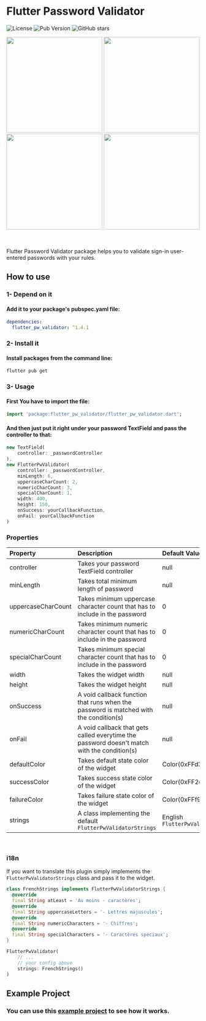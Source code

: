 # Flutter Password Validator

![License](https://img.shields.io/github/license/ArefMozafari/flutter_pw_validator?style=flat-square) ![Pub Version](https://img.shields.io/pub/v/flutter_pw_validator?style=flat-square) ![GitHub stars](https://img.shields.io/github/stars/ArefMozafari/flutter_pw_validator?style=flat-square)


<img src="https://user-images.githubusercontent.com/29792606/108348045-89a33480-71f6-11eb-99a9-bf56a09f0e26.gif" width="250"> <img src="https://user-images.githubusercontent.com/29792606/108348177-afc8d480-71f6-11eb-991c-34fad5bcf621.gif" width="250"> <img src="https://user-images.githubusercontent.com/29792606/108348154-a9d2f380-71f6-11eb-9c80-20400eba992e.gif" width="250"> <img src="https://user-images.githubusercontent.com/29792606/108406989-626d5700-7238-11eb-87bd-8e8b1adeb680.gif" width="250">

</br>

Flutter Password Validator package helps you to validate sign-in user-entered passwords with your rules.


## How to use
### 1- Depend on it
#### Add it to your package's pubspec.yaml file:
```yml
dependencies:
  flutter_pw_validator: ^1.4.1
```
### 2- Install it
#### Install packages from the command line:
```sh
flutter pub get
```

### 3- Usage
#### First You have to import the file:
```dart
import 'package:flutter_pw_validator/flutter_pw_validator.dart';
```
#### And then just put it right under your password TextField and pass the controller to that:
```dart
new TextField(
    controller: _passwordController
),
new FlutterPwValidator(
    controller: _passwordController,
    minLength: 6,
    uppercaseCharCount: 2,
    numericCharCount: 3,
    specialCharCount: 1,
    width: 400,
    height: 150,
    onSuccess: yourCallbackFunction,
    onFail: yourCallbackFunction
)
```
### Properties
|Property		|Description	|Default Value |Required |
|:---------------|:---------------|:-------|:------|
|controller|Takes your password TextField controller|null|Yes|
|minLength|Takes total minimum length of password|null|Yes|
|uppercaseCharCount|Takes minimum uppercase character count that has to include in the password|0|No|
|numericCharCount|Takes minimum numeric character count that has to include in the password|0|No|
|specialCharCount|Takes minimum special character count that has to include in the password|0|No|
|width|Takes the widget width|null|Yes|
|height|Takes the widget height|null|Yes|
|onSuccess|A void callback function that runs when the password is matched with the condition(s)|null|Yes|
|onFail|A void callback that gets called everytime the password doesn't match with the condition(s)|null|No|
|defaultColor|Takes default state color of the widget|Color(0xFFd3d3d3)|No|
|successColor|Takes success state color of the widget|Color(0xFF2ee292)|No|
|failureColor|Takes failure state color of the widget|Color(0xFFf9433e)|No|
|strings|A class implementing the default `FlutterPwValidatorStrings`|English `FlutterPwValidatorStrings`|No|


</br>

### i18n
If you want to translate this plugin simply implements the `FlutterPwValidatorStrings` class and pass it to the widget.

```dart
class FrenchStrings implements FlutterPwValidatorStrings {
  @override
  final String atLeast = 'Au moins - caractères';
  @override
  final String uppercaseLetters = '- Lettres majuscules';
  @override
  final String numericCharacters = '- Chiffres';
  @override
  final String specialCharacters = '- Caractères spéciaux';
}

FlutterPwValidator(
    // ...
    // your config above
    strings: FrenchStrings()
)
```


## Example Project
### You can use this [example project](https://github.com/XeniacDev/flutter_pw_validator/tree/master/example) to see how it works.